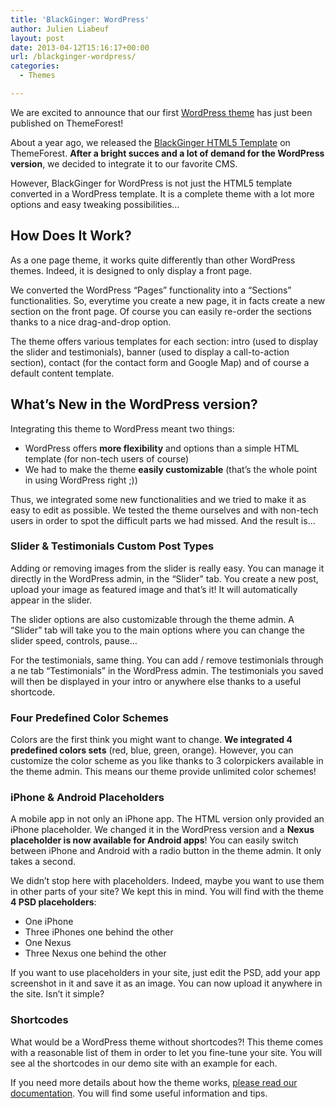 ```yaml
---
title: 'BlackGinger: WordPress'
author: Julien Liabeuf
layout: post
date: 2013-04-12T15:16:17+00:00
url: /blackginger-wordpress/
categories:
  - Themes

---
```

We are excited to announce that our first [WordPress theme][1] has just been published on ThemeForest!

About a year ago, we released the <a href="http://themeforest.net/item/black-ginger/2288026?ref=themeavenue" target="_blank">BlackGinger HTML5 Template</a> on ThemeForest. **After a bright succes and a lot of demand for the WordPress version**, we decided to integrate it to our favorite CMS.

However, BlackGinger for WordPress is not just the HTML5 template converted in a WordPress template. It is a complete theme with a lot more options and easy tweaking possibilities&#8230;

## How Does It Work?

As a one page theme, it works quite differently than other WordPress themes. Indeed, it is designed to only display a front page.

We converted the WordPress &#8220;Pages&#8221; functionality into a &#8220;Sections&#8221; functionalities. So, everytime you create a new page, it in facts create a new section on the front page. Of course you can easily re-order the sections thanks to a nice drag-and-drop option.

The theme offers various templates for each section: intro (used to display the slider and testimonials), banner (used to display a call-to-action section), contact (for the contact form and Google Map) and of course a default content template.

## What&#8217;s New in the WordPress version?

Integrating this theme to WordPress meant two things:

  * WordPress offers **more flexibility** and options than a simple HTML template (for non-tech users of course)
  * We had to make the theme **easily customizable** (that&#8217;s the whole point in using WordPress right ;))

Thus, we integrated some new functionalities and we tried to make it as easy to edit as possible. We tested the theme ourselves and with non-tech users in order to spot the difficult parts we had missed. And the result is&#8230;

### Slider & Testimonials Custom Post Types

Adding or removing images from the slider is really easy. You can manage it directly in the WordPress admin, in the &#8220;Slider&#8221; tab. You create a new post, upload your image as featured image and that&#8217;s it! It will automatically appear in the slider.

The slider options are also customizable through the theme admin. A &#8220;Slider&#8221; tab will take you to the main options where you can change the slider speed, controls, pause&#8230;

For the testimonials, same thing. You can add / remove testimonials through a ne tab &#8220;Testimonials&#8221; in the WordPress admin. The testimonials you saved will then be displayed in your intro or anywhere else thanks to a useful shortcode.

### Four Predefined Color Schemes

Colors are the first think you might want to change. **We integrated 4 predefined colors sets** (red, blue, green, orange). However, you can customize the color scheme as you like thanks to 3 colorpickers available in the theme admin. This means our theme provide unlimited color schemes!

### iPhone & Android Placeholders

A mobile app in not only an iPhone app. The HTML version only provided an iPhone placeholder. We changed it in the WordPress version and a **Nexus placeholder is now available for Android apps**! You can easily switch between iPhone and Android with a radio button in the theme admin. It only takes a second.

We didn&#8217;t stop here with placeholders. Indeed, maybe you want to use them in other parts of your site? We kept this in mind. You will find with the theme **4 PSD placeholders**:

  * One iPhone
  * Three iPhones one behind the other
  * One Nexus
  * Three Nexus one behind the other

If you want to use placeholders in your site, just edit the PSD, add your app screenshot in it and save it as an image. You can now upload it anywhere in the site. Isn&#8217;t it simple?

### Shortcodes

What would be a WordPress theme without shortcodes?! This theme comes with a reasonable list of them in order to let you fine-tune your site. You will see al the shortcodes in our demo site with an example for each.

If you need more details about how the theme works, <a href="http://support.themeavenue.net/help/themes/blackginger/" target="_blank">please read our documentation</a>. You will find some useful information and tips.

 [1]: https://themeavenue.net/category/themes/